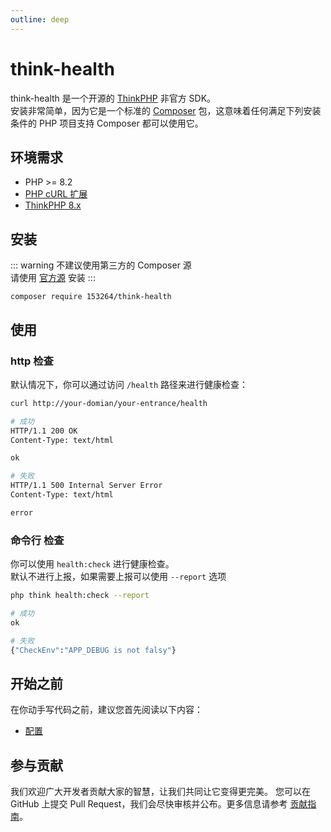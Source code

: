 ```yaml
---
outline: deep
---
```


# think-health

think-health 是一个开源的 [ThinkPHP](https://www.thinkphp.cn/) 非官方 SDK。<br/>
安装非常简单，因为它是一个标准的 [Composer](https://getcomposer.org/) 包，这意味着任何满足下列安装条件的 PHP 项目支持 Composer 都可以使用它。

## 环境需求

- PHP >= 8.2
- [PHP cURL 扩展](http://php.net/manual/en/book.curl.php)
- [ThinkPHP 8.x](https://doc.thinkphp.cn/v8_0/preface.html)

## 安装

::: warning
不建议使用第三方的 Composer 源<br/>
请使用 [官方源](https://packagist.org/) 安装
:::

```shell:no-line-numbers
composer require 153264/think-health
```

## 使用

### http 检查

默认情况下，你可以通过访问 `/health` 路径来进行健康检查：

```bash
curl http://your-domian/your-entrance/health

# 成功
HTTP/1.1 200 OK
Content-Type: text/html

ok

# 失败
HTTP/1.1 500 Internal Server Error
Content-Type: text/html

error
```

### 命令行 检查

你可以使用 `health:check` 进行健康检查。<br/>
默认不进行上报，如果需要上报可以使用 `--report` 选项

```bash
php think health:check --report

# 成功
ok

# 失败
{"CheckEnv":"APP_DEBUG is not falsy"}
```

## 开始之前

在你动手写代码之前，建议您首先阅读以下内容：

- [配置](./config.md)

## 参与贡献

我们欢迎广大开发者贡献大家的智慧，让我们共同让它变得更完美。
您可以在 GitHub 上提交 Pull Request，我们会尽快审核并公布。更多信息请参考 [贡献指南](/contributing.md)。
